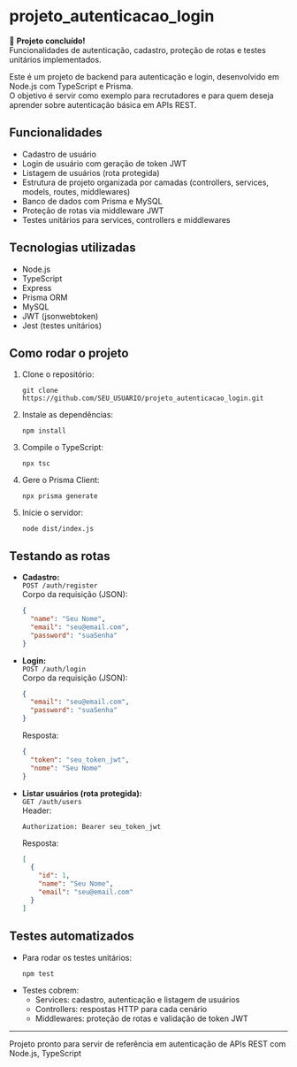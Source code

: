 ﻿# projeto_autenticacao_login

🚀 **Projeto concluído!**  
Funcionalidades de autenticação, cadastro, proteção de rotas e testes unitários implementados.

Este é um projeto de backend para autenticação e login, desenvolvido em Node.js com TypeScript e Prisma.  
O objetivo é servir como exemplo para recrutadores e para quem deseja aprender sobre autenticação básica em APIs REST.

## Funcionalidades

- Cadastro de usuário
- Login de usuário com geração de token JWT
- Listagem de usuários (rota protegida)
- Estrutura de projeto organizada por camadas (controllers, services, models, routes, middlewares)
- Banco de dados com Prisma e MySQL
- Proteção de rotas via middleware JWT
- Testes unitários para services, controllers e middlewares

## Tecnologias utilizadas

- Node.js
- TypeScript
- Express
- Prisma ORM
- MySQL
- JWT (jsonwebtoken)
- Jest (testes unitários)

## Como rodar o projeto

1. Clone o repositório:
   ```
   git clone https://github.com/SEU_USUARIO/projeto_autenticacao_login.git
   ```
2. Instale as dependências:
   ```
   npm install
   ```
3. Compile o TypeScript:
   ```
   npx tsc
   ```
4. Gere o Prisma Client:
   ```
   npx prisma generate
   ```
5. Inicie o servidor:
   ```
   node dist/index.js
   ```

## Testando as rotas

- **Cadastro:**  
  `POST /auth/register`  
  Corpo da requisição (JSON):
  ```json
  {
    "name": "Seu Nome",
    "email": "seu@email.com",
    "password": "suaSenha"
  }
  ```

- **Login:**  
  `POST /auth/login`  
  Corpo da requisição (JSON):
  ```json
  {
    "email": "seu@email.com",
    "password": "suaSenha"
  }
  ```
  Resposta:
  ```json
  {
    "token": "seu_token_jwt",
    "nome": "Seu Nome"
  }
  ```

- **Listar usuários (rota protegida):**  
  `GET /auth/users`  
  Header:
  ```
  Authorization: Bearer seu_token_jwt
  ```
  Resposta:
  ```json
  [
    {
      "id": 1,
      "name": "Seu Nome",
      "email": "seu@email.com"
    }
  ]
  ```

## Testes automatizados

- Para rodar os testes unitários:
  ```
  npm test
  ```
- Testes cobrem:
  - Services: cadastro, autenticação e listagem de usuários
  - Controllers: respostas HTTP para cada cenário
  - Middlewares: proteção de rotas e validação de token JWT

---

Projeto pronto para servir de referência em autenticação de APIs REST com Node.js, TypeScript


